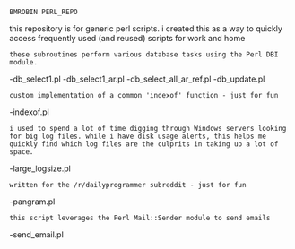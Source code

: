 	BMROBIN PERL_REPO

this repository is for generic perl scripts. i created this as a way to quickly access
frequently used (and reused) scripts for work and home

    these subroutines perform various database tasks using the Perl DBI module.
-db_select1.pl
-db_select1_ar.pl
-db_select_all_ar_ref.pl
-db_update.pl

    custom implementation of a common 'indexof' function - just for fun
-indexof.pl

    i used to spend a lot of time digging through Windows servers looking for big log files. while i have disk usage alerts, this helps me quickly find which log files are the culprits in taking up a lot of space.
-large_logsize.pl

    written for the /r/dailyprogrammer subreddit - just for fun
-pangram.pl

    this script leverages the Perl Mail::Sender module to send emails
-send_email.pl

